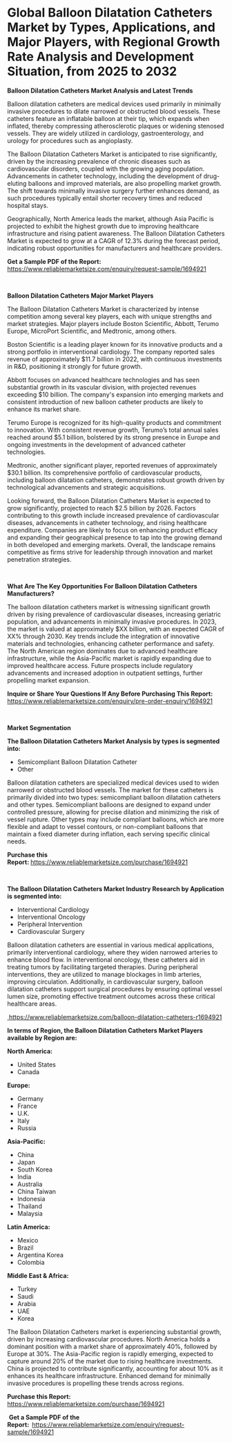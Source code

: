 <p><h1>Global Balloon Dilatation Catheters Market by Types, Applications, and Major Players, with Regional Growth Rate Analysis and Development Situation, from 2025 to 2032</h1></p><p><strong>Balloon Dilatation Catheters Market Analysis and Latest Trends</strong></p>
<p><p>Balloon dilatation catheters are medical devices used primarily in minimally invasive procedures to dilate narrowed or obstructed blood vessels. These catheters feature an inflatable balloon at their tip, which expands when inflated, thereby compressing atherosclerotic plaques or widening stenosed vessels. They are widely utilized in cardiology, gastroenterology, and urology for procedures such as angioplasty.</p><p>The Balloon Dilatation Catheters Market is anticipated to rise significantly, driven by the increasing prevalence of chronic diseases such as cardiovascular disorders, coupled with the growing aging population. Advancements in catheter technology, including the development of drug-eluting balloons and improved materials, are also propelling market growth. The shift towards minimally invasive surgery further enhances demand, as such procedures typically entail shorter recovery times and reduced hospital stays.</p><p>Geographically, North America leads the market, although Asia Pacific is projected to exhibit the highest growth due to improving healthcare infrastructure and rising patient awareness. The Balloon Dilatation Catheters Market is expected to grow at a CAGR of 12.3% during the forecast period, indicating robust opportunities for manufacturers and healthcare providers.</p></p>
<p><strong>Get a Sample PDF of the Report:&nbsp;</strong> <a href="https://www.reliablemarketsize.com/enquiry/request-sample/1694921?utm_campaign=3013&utm_medium=2&utm_source=Github&utm_content=ia&utm_term=13042025&utm_id=balloon-dilatation-catheters">https://www.reliablemarketsize.com/enquiry/request-sample/1694921</a></p>
<p>&nbsp;</p>
<p><strong>Balloon Dilatation Catheters Major Market Players</strong></p>
<p><p>The Balloon Dilatation Catheters Market is characterized by intense competition among several key players, each with unique strengths and market strategies. Major players include Boston Scientific, Abbott, Terumo Europe, MicroPort Scientific, and Medtronic, among others.</p><p>Boston Scientific is a leading player known for its innovative products and a strong portfolio in interventional cardiology. The company reported sales revenue of approximately $11.7 billion in 2022, with continuous investments in R&D, positioning it strongly for future growth.</p><p>Abbott focuses on advanced healthcare technologies and has seen substantial growth in its vascular division, with projected revenues exceeding $10 billion. The company's expansion into emerging markets and consistent introduction of new balloon catheter products are likely to enhance its market share.</p><p>Terumo Europe is recognized for its high-quality products and commitment to innovation. With consistent revenue growth, Terumo’s total annual sales reached around $5.1 billion, bolstered by its strong presence in Europe and ongoing investments in the development of advanced catheter technologies.</p><p>Medtronic, another significant player, reported revenues of approximately $30.1 billion. Its comprehensive portfolio of cardiovascular products, including balloon dilatation catheters, demonstrates robust growth driven by technological advancements and strategic acquisitions.</p><p>Looking forward, the Balloon Dilatation Catheters Market is expected to grow significantly, projected to reach $2.5 billion by 2026. Factors contributing to this growth include increased prevalence of cardiovascular diseases, advancements in catheter technology, and rising healthcare expenditure. Companies are likely to focus on enhancing product efficacy and expanding their geographical presence to tap into the growing demand in both developed and emerging markets. Overall, the landscape remains competitive as firms strive for leadership through innovation and market penetration strategies.</p></p>
<p>&nbsp;</p>
<p><strong>What Are The Key Opportunities For Balloon Dilatation Catheters Manufacturers?</strong></p>
<p><p>The balloon dilatation catheters market is witnessing significant growth driven by rising prevalence of cardiovascular diseases, increasing geriatric population, and advancements in minimally invasive procedures. In 2023, the market is valued at approximately $XX billion, with an expected CAGR of XX% through 2030. Key trends include the integration of innovative materials and technologies, enhancing catheter performance and safety. The North American region dominates due to advanced healthcare infrastructure, while the Asia-Pacific market is rapidly expanding due to improved healthcare access. Future prospects include regulatory advancements and increased adoption in outpatient settings, further propelling market expansion.</p></p>
<p><strong>Inquire or Share Your Questions If Any Before Purchasing This Report:</strong> <a href="https://www.reliablemarketsize.com/enquiry/pre-order-enquiry/1694921?utm_campaign=3013&utm_medium=2&utm_source=Github&utm_content=ia&utm_term=13042025&utm_id=balloon-dilatation-catheters">https://www.reliablemarketsize.com/enquiry/pre-order-enquiry/1694921</a></p>
<p>&nbsp;</p>
<p><strong>Market Segmentation</strong></p>
<p><strong>The Balloon Dilatation Catheters Market Analysis by types is segmented into:</strong></p>
<p><ul><li>Semicompliant Balloon Dilatation Catheter</li><li>Other</li></ul></p>
<p><p>Balloon dilatation catheters are specialized medical devices used to widen narrowed or obstructed blood vessels. The market for these catheters is primarily divided into two types: semicompliant balloon dilatation catheters and other types. Semicompliant balloons are designed to expand under controlled pressure, allowing for precise dilation and minimizing the risk of vessel rupture. Other types may include compliant balloons, which are more flexible and adapt to vessel contours, or non-compliant balloons that maintain a fixed diameter during inflation, each serving specific clinical needs.</p></p>
<p><strong>Purchase this Report:&nbsp;</strong><a href="https://www.reliablemarketsize.com/purchase/1694921?utm_campaign=3013&utm_medium=2&utm_source=Github&utm_content=ia&utm_term=13042025&utm_id=balloon-dilatation-catheters">https://www.reliablemarketsize.com/purchase/1694921</a></p>
<p>&nbsp;</p>
<p><strong>The Balloon Dilatation Catheters Market Industry Research by Application is segmented into:</strong></p>
<p><ul><li>Interventional Cardiology</li><li>Interventional Oncology</li><li>Peripheral Intervention</li><li>Cardiovascular Surgery</li></ul></p>
<p><p>Balloon dilatation catheters are essential in various medical applications, primarily interventional cardiology, where they widen narrowed arteries to enhance blood flow. In interventional oncology, these catheters aid in treating tumors by facilitating targeted therapies. During peripheral interventions, they are utilized to manage blockages in limb arteries, improving circulation. Additionally, in cardiovascular surgery, balloon dilatation catheters support surgical procedures by ensuring optimal vessel lumen size, promoting effective treatment outcomes across these critical healthcare areas.</p></p>
<p><a href="https://www.reliablemarketsize.com/balloon-dilatation-catheters-r1694921?utm_campaign=3013&utm_medium=2&utm_source=Github&utm_content=ia&utm_term=13042025&utm_id=balloon-dilatation-catheters">&nbsp;https://www.reliablemarketsize.com/balloon-dilatation-catheters-r1694921</a></p>
<p><strong>In terms of Region, the Balloon Dilatation Catheters Market Players available by Region are:</strong></p>
<p>
    <p> <strong> North America: </strong>
        <ul>
            <li>United States</li>
            <li>Canada</li>
        </ul>
        </p> 
    <p> <strong> Europe: </strong>
        <ul>
            <li>Germany</li>
            <li>France</li>
            <li>U.K.</li>
            <li>Italy</li>
            <li>Russia</li>
        </ul>
        </p> 
    <p> <strong> Asia-Pacific: </strong>
        <ul>
            <li>China</li>
            <li>Japan</li>
            <li>South Korea</li>
            <li>India</li>
            <li>Australia</li>
            <li>China Taiwan</li>
            <li>Indonesia</li>
            <li>Thailand</li>
            <li>Malaysia</li>
        </ul>
        </p> 
    <p> <strong> Latin America: </strong>
        <ul>
            <li>Mexico</li>
            <li>Brazil</li>
            <li>Argentina Korea</li>
            <li>Colombia</li>
        </ul>
        </p> 
    <p> <strong> Middle East & Africa: </strong>
        <ul>
            <li>Turkey</li>
            <li>Saudi</li>
            <li>Arabia</li>
            <li>UAE</li>
            <li>Korea</li>
        </ul>
    </p>
    </p>
<p><p>The Balloon Dilatation Catheters market is experiencing substantial growth, driven by increasing cardiovascular procedures. North America holds a dominant position with a market share of approximately 40%, followed by Europe at 30%. The Asia-Pacific region is rapidly emerging, expected to capture around 20% of the market due to rising healthcare investments. China is projected to contribute significantly, accounting for about 10% as it enhances its healthcare infrastructure. Enhanced demand for minimally invasive procedures is propelling these trends across regions.</p></p>
<p><strong>Purchase this Report: </strong><a href="https://www.reliablemarketsize.com/purchase/1694921?utm_campaign=3013&utm_medium=2&utm_source=Github&utm_content=ia&utm_term=13042025&utm_id=balloon-dilatation-catheters">https://www.reliablemarketsize.com/purchase/1694921</a></p>
<p>&nbsp;<strong>Get a Sample PDF of the Report:&nbsp;&nbsp;</strong><a href="https://www.reliablemarketsize.com/enquiry/request-sample/1694921?utm_campaign=3013&utm_medium=2&utm_source=Github&utm_content=ia&utm_term=13042025&utm_id=balloon-dilatation-catheters">https://www.reliablemarketsize.com/enquiry/request-sample/1694921</a></p>
<p><strong></strong></p>
<p><p></p><p></p><p></p></p>